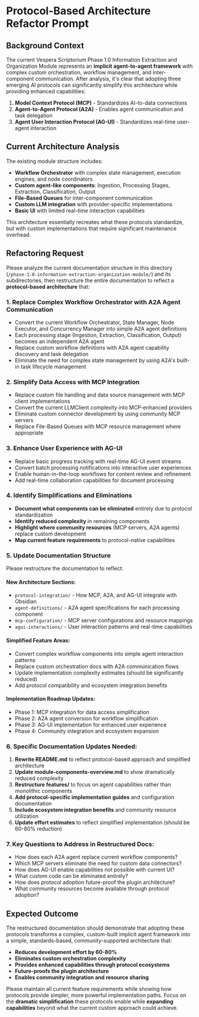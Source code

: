 # Protocol-Based Architecture Refactor Prompt

## Background Context

The current Vespera Scriptorium Phase 1.0 Information Extraction and Organization Module represents an **implicit agent-to-agent framework** with complex custom orchestration, workflow management, and inter-component communication. After analysis, it's clear that adopting three emerging AI protocols can significantly simplify this architecture while providing enhanced capabilities:

1. **Model Context Protocol (MCP)** - Standardizes AI-to-data connections
2. **Agent-to-Agent Protocol (A2A)** - Enables agent communication and task delegation
3. **Agent User Interaction Protocol (AG-UI)** - Standardizes real-time user-agent interaction

## Current Architecture Analysis

The existing module structure includes:

- **Workflow Orchestrator** with complex state management, execution engines, and node coordinators
- **Custom agent-like components**: Ingestion, Processing Stages, Extraction, Classification, Output
- **File-Based Queues** for inter-component communication
- **Custom LLM integration** with provider-specific implementations
- **Basic UI** with limited real-time interaction capabilities

This architecture essentially recreates what these protocols standardize, but with custom implementations that require significant maintenance overhead.

## Refactoring Request

Please analyze the current documentation structure in this directory (`/phase-1.0-information-extraction-organization-module/`) and its subdirectories, then restructure the entire documentation to reflect a **protocol-based architecture** that:

### 1. **Replace Complex Workflow Orchestrator with A2A Agent Communication**

- Convert the current Workflow Orchestrator, State Manager, Node Executor, and Concurrency Manager into simple A2A agent definitions
- Each processing stage (Ingestion, Extraction, Classification, Output) becomes an independent A2A agent
- Replace custom workflow definitions with A2A agent capability discovery and task delegation
- Eliminate the need for complex state management by using A2A's built-in task lifecycle management

### 2. **Simplify Data Access with MCP Integration**

- Replace custom file handling and data source management with MCP client implementations
- Convert the current LLMClient complexity into MCP-enhanced providers
- Eliminate custom connector development by using community MCP servers
- Replace File-Based Queues with MCP resource management where appropriate

### 3. **Enhance User Experience with AG-UI**

- Replace basic progress tracking with real-time AG-UI event streams
- Convert batch processing notifications into interactive user experiences
- Enable human-in-the-loop workflows for content review and refinement
- Add real-time collaboration capabilities for document processing

### 4. **Identify Simplifications and Eliminations**

- **Document what components can be eliminated** entirely due to protocol standardization
- **Identify reduced complexity** in remaining components
- **Highlight where community resources** (MCP servers, A2A agents) replace custom development
- **Map current feature requirements** to protocol-native capabilities

### 5. **Update Documentation Structure**

Please restructure the documentation to reflect:

#### **New Architecture Sections:**

- `protocol-integration/` - How MCP, A2A, and AG-UI integrate with Obsidian
- `agent-definitions/` - A2A agent specifications for each processing component
- `mcp-configuration/` - MCP server configurations and resource mappings
- `agui-interactions/` - User interaction patterns and real-time capabilities

#### **Simplified Feature Areas:**

- Convert complex workflow components into simple agent interaction patterns
- Replace custom orchestration docs with A2A communication flows
- Update implementation complexity estimates (should be significantly reduced)
- Add protocol compatibility and ecosystem integration benefits

#### **Implementation Roadmap Updates:**

- Phase 1: MCP integration for data access simplification
- Phase 2: A2A agent conversion for workflow simplification  
- Phase 3: AG-UI implementation for enhanced user experience
- Phase 4: Community integration and ecosystem expansion

### 6. **Specific Documentation Updates Needed:**

1. **Rewrite README.md** to reflect protocol-based approach and simplified architecture
2. **Update module-components-overview.md** to show dramatically reduced complexity
3. **Restructure features/** to focus on agent capabilities rather than monolithic components
4. **Add protocol-specific implementation guides** and configuration documentation
5. **Include ecosystem integration benefits** and community resource utilization
6. **Update effort estimates** to reflect simplified implementation (should be 60-80% reduction)

### 7. **Key Questions to Address in Restructured Docs:**

- How does each A2A agent replace current workflow components?
- Which MCP servers eliminate the need for custom data connectors?
- How does AG-UI enable capabilities not possible with current UI?
- What custom code can be eliminated entirely?
- How does protocol adoption future-proof the plugin architecture?
- What community resources become available through protocol adoption?

## Expected Outcome

The restructured documentation should demonstrate that adopting these protocols transforms a complex, custom-built implicit agent framework into a simple, standards-based, community-supported architecture that:

- **Reduces development effort by 60-80%**
- **Eliminates custom orchestration complexity**
- **Provides enhanced capabilities through protocol ecosystems**
- **Future-proofs the plugin architecture**
- **Enables community integration and resource sharing**

Please maintain all current feature requirements while showing how protocols provide simpler, more powerful implementation paths. Focus on the **dramatic simplification** these protocols enable while **expanding capabilities** beyond what the current custom approach could achieve.
